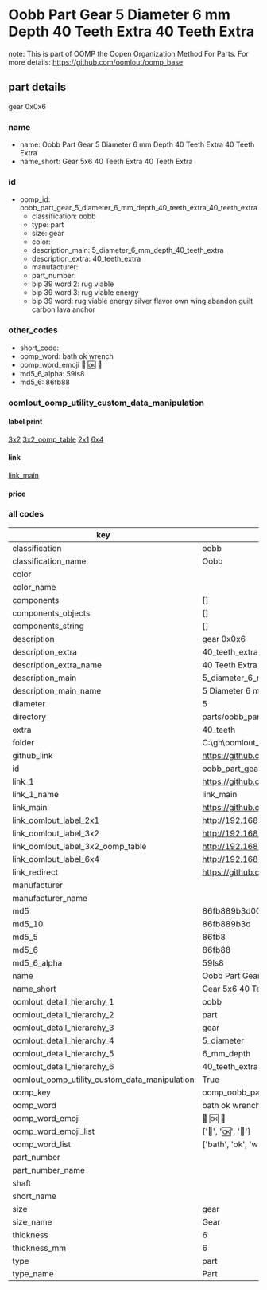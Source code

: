 # Oobb Part Gear 5 Diameter 6 mm Depth 40 Teeth Extra 40 Teeth Extra  

note: This is part of OOMP the Oopen Organization Method For Parts. For more details: https://github.com/oomlout/oomp_base

##  part details
  



gear 0x0x6



### name
* name: Oobb Part Gear 5 Diameter 6 mm Depth 40 Teeth Extra 40 Teeth Extra
* name_short: Gear 5x6 40 Teeth Extra 40 Teeth Extra
### id
* oomp_id: oobb_part_gear_5_diameter_6_mm_depth_40_teeth_extra_40_teeth_extra
  * classification: oobb
  * type: part
  * size: gear
  * color: 
  * description_main: 5_diameter_6_mm_depth_40_teeth_extra
  * description_extra: 40_teeth_extra
  * manufacturer: 
  * part_number: 
  * bip 39 word 2: rug viable
  * bip 39 word 3: rug viable energy
  * bip 39 word: rug viable energy silver flavor own wing abandon guilt carbon lava anchor

### other_codes
* short_code: 
* oomp_word: bath ok wrench
* oomp_word_emoji :bath: :ok: :wrench:
* md5_6_alpha: 59ls8
* md5_6: 86fb88






### oomlout_oomp_utility_custom_data_manipulation
#### label print
[3x2](http://192.168.1.245:1112/?label=oomp%2059ls8)
[3x2_oomp_table](http://192.168.1.108:1112/?label=oomp%2059ls8)
[2x1](http://192.168.1.242:1112/?label=oomp%2059ls8)
[6x4](http://192.168.1.55:1112/?label=oomp%2059ls8)    

#### link

[link_main](https://github.com/oomlout/oomlout_oobb_version_4_generated_parts/tree/main/navigation_oomp/oobb/part/gear/5_diameter_6_mm_depth_40_teeth_extra/40_teeth_extra/part)                              

#### price







### all codes 
| key | value |  
| --- | --- |  
| classification | oobb |  
| classification_name | Oobb |  
| color |  |  
| color_name |  |  
| components | [] |  
| components_objects | [] |  
| components_string | [] |  
| description | gear 0x0x6 |  
| description_extra | 40_teeth_extra |  
| description_extra_name | 40 Teeth Extra |  
| description_main | 5_diameter_6_mm_depth_40_teeth_extra |  
| description_main_name | 5 Diameter 6 mm Depth 40 Teeth Extra |  
| diameter | 5 |  
| directory | parts/oobb_part_gear_5_diameter_6_mm_depth_40_teeth_extra_40_teeth_extra |  
| extra | 40_teeth |  
| folder | C:\gh\oomlout_oobb_version_4_generated_parts\parts\oobb_part_gear_5_diameter_6_mm_depth_40_teeth_extra_40_teeth_extra |  
| github_link | https://github.com/oomlout/oomlout_oomp_part_src/tree/main/parts/oobb_part_gear_5_diameter_6_mm_depth_40_teeth_extra_40_teeth_extra |  
| id | oobb_part_gear_5_diameter_6_mm_depth_40_teeth_extra_40_teeth_extra |  
| link_1 | https://github.com/oomlout/oomlout_oobb_version_4_generated_parts/tree/main/navigation_oomp/oobb/part/gear/5_diameter_6_mm_depth_40_teeth_extra/40_teeth_extra/part |  
| link_1_name | link_main |  
| link_main | https://github.com/oomlout/oomlout_oobb_version_4_generated_parts/tree/main/navigation_oomp/oobb/part/gear/5_diameter_6_mm_depth_40_teeth_extra/40_teeth_extra/part |  
| link_oomlout_label_2x1 | http://192.168.1.242:1112/?label=oomp%2059ls8 |  
| link_oomlout_label_3x2 | http://192.168.1.245:1112/?label=oomp%2059ls8 |  
| link_oomlout_label_3x2_oomp_table | http://192.168.1.108:1112/?label=oomp%2059ls8 |  
| link_oomlout_label_6x4 | http://192.168.1.55:1112/?label=oomp%2059ls8 |  
| link_redirect | https://github.com/oomlout/oomlout_oobb_version_4_generated_parts/tree/main/parts/oobb_gear_05_06_ex_40_teeth |  
| manufacturer |  |  
| manufacturer_name |  |  
| md5 | 86fb889b3d001f76782c5c8c943cd5e8 |  
| md5_10 | 86fb889b3d |  
| md5_5 | 86fb8 |  
| md5_6 | 86fb88 |  
| md5_6_alpha | 59ls8 |  
| name | Oobb Part Gear 5 Diameter 6 mm Depth 40 Teeth Extra 40 Teeth Extra |  
| name_short | Gear 5x6 40 Teeth Extra 40 Teeth Extra |  
| oomlout_detail_hierarchy_1 | oobb |  
| oomlout_detail_hierarchy_2 | part |  
| oomlout_detail_hierarchy_3 | gear |  
| oomlout_detail_hierarchy_4 | 5_diameter |  
| oomlout_detail_hierarchy_5 | 6_mm_depth |  
| oomlout_detail_hierarchy_6 | 40_teeth_extra |  
| oomlout_oomp_utility_custom_data_manipulation | True |  
| oomp_key | oomp_oobb_part_gear_5_diameter_6_mm_depth_40_teeth_extra_40_teeth_extra |  
| oomp_word | bath ok wrench |  
| oomp_word_emoji | :bath: :ok: :wrench: |  
| oomp_word_emoji_list | [':bath:', ':ok:', ':wrench:'] |  
| oomp_word_list | ['bath', 'ok', 'wrench'] |  
| part_number |  |  
| part_number_name |  |  
| shaft |  |  
| short_name |  |  
| size | gear |  
| size_name | Gear |  
| thickness | 6 |  
| thickness_mm | 6 |  
| type | part |  
| type_name | Part |  
